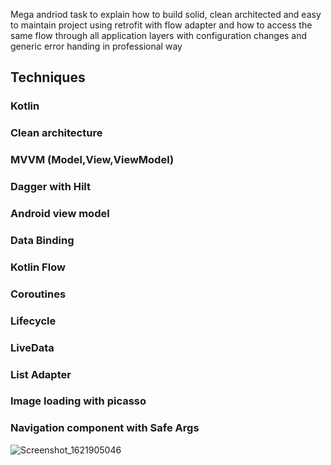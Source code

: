 Mega andriod task to explain how to build solid, clean architected and easy to maintain project using retrofit with flow adapter and how to access the same flow through all application layers with configuration changes and generic error handing in professional way

## Techniques

### Kotlin
### Clean architecture
### MVVM (Model,View,ViewModel)
### Dagger with Hilt
### Android view model
### Data Binding
### Kotlin Flow
### Coroutines
### Lifecycle
### LiveData
### List Adapter
### Image loading with picasso
### Navigation component with Safe Args

![Screenshot_1621905046](https://user-images.githubusercontent.com/31477441/119425869-76799680-bd08-11eb-8be8-b30b0b5034ed.png)
